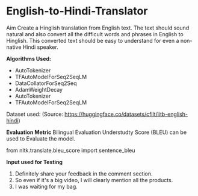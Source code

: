 # English-to-Hindi-Translator
Aim
Create a Hinglish translation from English text. The text should sound natural and also convert all the difficult words and phrases in English to Hinglish. This converted text should be easy to understand for even a non-native Hindi speaker.

**Algorithms Used:**
* AutoTokenizer
* TFAutoModelForSeq2SeqLM
* DataCollatorForSeq2Seq
* AdamWeightDecay
* AutoTokenizer
* TFAutoModelForSeq2SeqLM

Dataset used: (Source: https://huggingface.co/datasets/cfilt/iitb-english-hindi)

**Evaluation Metric**
Bilingual Evaluation Understudty Score (BLEU) can be used to Evaluate the model.

from nltk.translate.bleu_score import sentence_bleu

**Input used for Testing**
1. Definitely share your feedback in the comment section.
2. So even if it's a big video, I will clearly mention all the products.
3. I was waiting for my bag.
